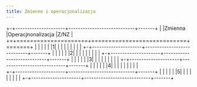 ```yaml
---
title: Zmienne i operacjonalizacja
---
```


+-+---------------------+----------------------------+-------+
| |Zmienna              |Operacjnonalizacja          |Z/NZ   |
+=+=====================+============================+=======+
| |                     |                            |       |
|1|                     |                            |       |
| |                     |                            |       |
+-+---------------------+----------------------------+-------+
| |                     |                            |       |
|2|                     |                            |       |
| |                     |                            |       | 
+-+---------------------+----------------------------+-------+
| |                     |                            |       |
|3|                     |                            |       |
| |                     |                            |       |
+-+---------------------+----------------------------+-------+
| |                     |                            |       |
|4|                     |                            |       | 
| |                     |                            |       |    
+-+---------------------+----------------------------+-------+
| |                     |                            |       |
|5|                     |                            |       |
| |                     |                            |       |
+-+---------------------+----------------------------+-------+